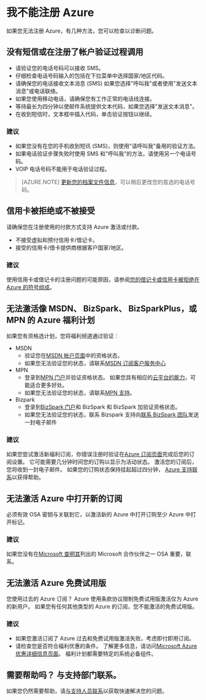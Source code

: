 <properties
    pageTitle="解决 Azure 的符号化问题 |Microsoft Azure"
    description="介绍了如何解决一些常见的 Azure 符号化问题。"
    services=""
    documentationCenter=""
    authors="JiangChen79"
    manager="felixwu"
    editor=""
    tags="billing,top-support-issue"/>

<tags
    ms.service="billing"
    ms.workload="na"
    ms.tgt_pltfrm="ibiza"
    ms.devlang="na"
    ms.topic="article"
    ms.date="10/25/2016"
    ms.author="cjiang"/>

# <a name="i-cant-sign-up-for-azure"></a>我不能注册 Azure

如果您无法注册 Azure，有几种方法，您可以检查以诊断问题。

## <a name="no-text-messages-or-calls-during-sign-up-account-verification"></a>没有短信或在注册了帐户验证过程调用 

- 请验证您的电话号码可以接收 SMS。
- 仔细检查电话号码输入的包括在下拉菜单中选择国家/地区代码。
- 请确保您的电话接收文本消息 (SMS) 如果您选择"呼叫我"或者使用"发送文本消息"或电话联络。
- 如果您使用移动电话，请确保您有工作正常的电话线连接。
- 等待最长为四分钟以使邮件系统提供文本代码，如果您选择"发送文本消息"。
- 在收到短信时，文本框中插入代码，单击验证按钮以继续。

### <a name="suggestions"></a>建议

- 如果您没有在您的手机收到短讯 (SMS)，则使用"请呼叫我"备用的验证方法。
- 如果电话验证步骤失败时使用 SMS 和"呼叫我"的方法，请使用另一个电话号码。
- VOIP 电话号码不能用于电话验证过程。

>[AZURE.NOTE] [更新您的档案文件信息](billing-how-to-change-azure-account-profile.md)，可以稍后更改您的首选的电话号码。

## <a name="credit-card-declined-or-not-accepted"></a>信用卡被拒绝或不被接受

请确保您在注册使用的付款方式支持 Azure 激活或付款。

- 不接受虚拟和预付信用卡/借记卡。
- 接受的信用卡/借卡提供商根据客户国家/地区。

### <a name="suggestion"></a>建议

使用信用卡或借记卡的注册问题的可能原因，请参阅[您的借记卡或信用卡被拒绝在 Azure 的符号组成](billing-credit-card-fails-during-azure-sign-up.md)。

## <a name="cant-activate-azure-benefit-plan-like-msdn-bizspark-bizsparkplus-or-mpn"></a>无法激活像 MSDN、 BizSpark、 BizSparkPlus，或 MPN 的 Azure 福利计划

如果您有资格选计划，您将福利频道通过验证︰

- MSDN
    - 验证您在[MSDN 帐户页面](https://msdn.microsoft.com/subscriptions/manage/default.aspx)中的资格状态。
    - 如果您无法验证您的状态，请联系[MSDN 订阅客户服务中心](https://msdn.microsoft.com/subscriptions/contactus.aspx)
- MPN
    - 登录到[MPN 门户](https://mspartner.microsoft.com/en/us/Pages/Locale.aspx)并验证资格状态。 如果您具有相应的[云平台的能力](https://mspartner.microsoft.com/en/us/pages/membership/cloud-platform-competency.aspx)，可能适合更多好处。
    - 如果您无法验证您的状态，请联系[MPN 支持](https://mspartner.microsoft.com/en/us/Pages/Support/Premium/contact-support.aspx)。
- Bizpark
    - 登录到[BizSpark 门户](https://www.microsoft.com/bizspark/default.aspx#start-two)和 BizSpark 和 BizSpark 加验证资格状态。
    - 如果您无法验证您的状态，联系 Bizspark 支持向[联系 BizSpark 团队](mailto:bizspark@microsoft.com?subject=BizSpark%20Support&body=Thank%20you%20for%20contacting%20BizSpark.%20Please%20provide%20as%20much%20of%20the%20following%20information%20as%20possible,%20as%20it%20will%20help%20expedite%20our%20response%20to%20you.%0aContact%20name:%0aStartup%20name:%0aMicrosoft%20Account/Live%20ID:%0aSpecific%20description%20of%20issue%20experienced%20or%20question:%0a%0aThank%20you,%0a%0aThe%20BizSpark%20Team)发送一封电子邮件

### <a name="suggestion"></a>建议

如果您尝试激活新福利订阅，你错误注册时验证在[Azure 订阅页面](http://account.windowsazure.com/Subscriptions)完成后您的订阅设置。 它可能需要几分钟时间您的订购以显示为活动状态。 激活您的订阅后，您将收到一封电子邮件。 如果您的订购状态保持挂起超过四分钟， [Azure 支持联系](http://go.microsoft.com/fwlink/?linkid=544831&clcid=0x409)以获得帮助。

## <a name="cant-activate-new-azure-in-open-subscription"></a>无法激活 Azure 中打开新的订阅

必须有效 OSA 密钥与关联到它，以激活新的 Azure 中打开订购至少 Azure 中打开标记。

### <a name="suggestion"></a>建议

如果您没有在[Microsoft 查明其](http://pinpoint.microsoft.com/)列出的 Microsoft 合作伙伴之一 OSA 重要，联系。

## <a name="cant-activate-azure-free-trial"></a>无法激活 Azure 免费试用版

您使用过去的 Azure 订阅？ Azure 使用条款协议限制免费试用版激活仅为 Azure 的新用户。 如果您有任何其他类型的 Azure 的订阅，您不能激活的免费试用版。

### <a name="suggestion"></a>建议

-  如果您激活订阅了 Azure 过去和免费试用版激活失败，考虑即付即用订阅。 
-  请检查您是否符合福利优惠的条件。 了解更多信息，请访问[Microsoft Azure 优惠详细信息页面](https://azure.microsoft.com/support/legal/offer-details/)。 福利计划都需要特定的系统必备组件。

## <a name="need-help-contact-support"></a>需要帮助吗？ 与支持部门联系。 

如果您仍然需要帮助，请[与支持人员联系](https://portal.azure.com/?#blade/Microsoft_Azure_Support/HelpAndSupportBlade)以获取快速解决您的问题。 
